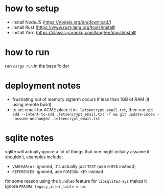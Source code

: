 # how to setup
- install NodeJS (https://nodejs.org/en/download/)
- install Rust (https://www.rust-lang.org/tools/install)
- install Yarn (https://classic.yarnpkg.com/lang/en/docs/install)

# how to run
run `cargo run` in the base folder

# deployment notes
- frustrating out of memory sigterm occurs if less than 1GB of RAM (if using remote build)
- to set email for ACME place it in `.letsencrypt_email.txt`, then run `git add --intent-to-add .letsencrypt_email.txt -f && git update-index --assume-unchanged .letsencrypt_email.txt`

# sqlite notes
sqlite will actually ignore a lot of things that one might initially assume it shouldn't, examples include:
- `VARCHAR(n)`: ignored, it's actually just `TEXT` (use `CHECK` instead)
- `REFERENCES`: ignored, use `FOREIGN KEY` instead

for some reason using the `bundled` feature for `libsqlite3-sys` makes it ignore `PRAGMA legacy_alter_table = on;`
